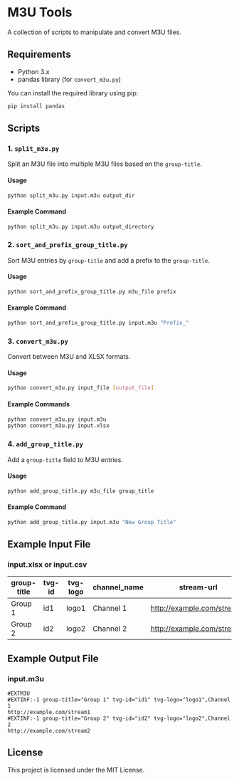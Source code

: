 # M3U Tools

A collection of scripts to manipulate and convert M3U files.

## Requirements

- Python 3.x
- pandas library (for `convert_m3u.py`)

You can install the required library using pip:

```sh
pip install pandas
```

## Scripts

### 1. `split_m3u.py`

Split an M3U file into multiple M3U files based on the `group-title`.

#### Usage

```sh
python split_m3u.py input.m3u output_dir
```

#### Example Command

```sh
python split_m3u.py input.m3u output_directory
```

### 2. `sort_and_prefix_group_title.py`

Sort M3U entries by `group-title` and add a prefix to the `group-title`.

#### Usage

```sh
python sort_and_prefix_group_title.py m3u_file prefix
```

#### Example Command

```sh
python sort_and_prefix_group_title.py input.m3u "Prefix_"
```

### 3. `convert_m3u.py`

Convert between M3U and XLSX formats.

#### Usage

```sh
python convert_m3u.py input_file [output_file]
```

#### Example Commands

```sh
python convert_m3u.py input.m3u
python convert_m3u.py input.xlsx
```

### 4. `add_group_title.py`

Add a `group-title` field to M3U entries.

#### Usage

```sh
python add_group_title.py m3u_file group_title
```

#### Example Command

```sh
python add_group_title.py input.m3u "New Group Title"
```

## Example Input File

### input.xlsx or input.csv

| group-title | tvg-id | tvg-logo | channel_name | stream-url                |
|-------------|--------|----------|--------------|---------------------------|
| Group 1     | id1    | logo1    | Channel 1    | http://example.com/stream1 |
| Group 2     | id2    | logo2    | Channel 2    | http://example.com/stream2 |

## Example Output File

### input.m3u

```
#EXTM3U
#EXTINF:-1 group-title="Group 1" tvg-id="id1" tvg-logo="logo1",Channel 1
http://example.com/stream1
#EXTINF:-1 group-title="Group 2" tvg-id="id2" tvg-logo="logo2",Channel 2
http://example.com/stream2
```

## License

This project is licensed under the MIT License.
